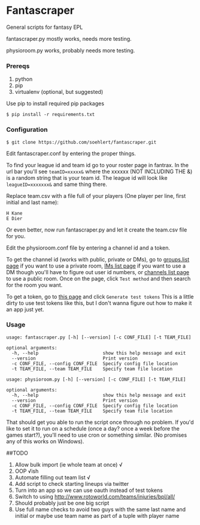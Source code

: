 # Fantascraper
General scripts for fantasy EPL

fantascraper.py mostly works, needs more testing.

physioroom.py works, probably needs more testing.

### Prereqs

1. python
2. pip
3. virtualenv (optional, but suggested)

Use pip to install required pip packages
```
$ pip install -r requirements.txt
```

### Configuration

```
$ git clone https://github.com/soehlert/fantascraper.git
```

Edit fantascraper.conf by entering the proper things.

To find your league id and team id go to your roster page in fantrax. In the url bar you'll see `teamID=xxxxx&` where the xxxxxx (NOT INCLUDING THE &) is a random string that is your team id. The league id will look like `leagueID=xxxxxxx&` and same thing there.

Replace team.csv with a file full of your players (One player per line, first initial and last name):

```
H Kane
E Dier
```

Or even better, now run fantascraper.py and let it create the team.csv file for you.

Edit the physioroom.conf file by entering a channel id and a token.

To get the channel id (works with public, private or DMs), go to [groups.list page](https://api.slack.com/methods/groups.list/test) if you want to use a private room, [IMs list page](https://api.slack.com/methods/im.list/test) if you want to use a DM though you'll have to figure out user id numbers, or [channels list page](https://api.slack.com/methods/channels.list/test) to use a public room. Once on the page, click `Test method` and then search for the room you want.

To get a token, go to [this page](https://api.slack.com/web) and click `Generate test tokens` This is a little dirty to use test tokens like this, but I don't wanna figure out how to make it an app just yet.

### Usage

```
usage: fantascraper.py [-h] [--version] [-c CONF_FILE] [-t TEAM_FILE]

optional arguments:
  -h, --help                        show this help message and exit
  --version                         Print version
  -c CONF_FILE, --config CONF_FILE  Specify config file location
  -t TEAM_FILE, --team TEAM_FILE    Specify team file location
```

```
usage: physioroom.py [-h] [--version] [-c CONF_FILE] [-t TEAM_FILE]

optional arguments:
  -h, --help                        show this help message and exit
  --version                         Print version
  -c CONF_FILE, --config CONF_FILE  Specify config file location
  -t TEAM_FILE, --team TEAM_FILE    Specify team file location
```

That should get you able to run the script once through no problem. If you'd like to set it to run on a schedule (once a day? once a week before the games start?), you'll need to use cron or something similar. (No promises any of this works on Windows).

##TODO

1. Allow bulk import (ie whole team at once) √
2. OOP √ish
3. Automate filling out team list √
4. Add script to check starting lineups via twitter
5. Turn into an app so we can use oauth instead of test tokens
6. Switch to using http://www.rotoworld.com/teams/injuries/bpl/all/
7. Should probably just be one big script
8. Use full name checks to avoid two guys with the same last name and initial or maybe use team name as part of a tuple with player name
